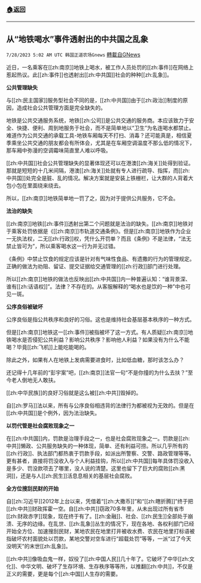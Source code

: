 ###  [:house:返回](README.md)
---


## 从“地铁喝水”事件透射出的中共国之乱象
`7/28/2023 5:02 AM UTC 韩国正道农场Gnews` [轉載自GNews](https://gnews.org/articles/1494113)

近日，一名乘客在[[zh:南京]]地铁上喝水，被工作人员处罚的[[zh:事件]]在网络上惹起热议。此[[zh:事件]]也透射出[[zh:中共国]]社会的种种[[zh:乱象]]。

  

**公共管理缺失**

与[[zh:民主国家]]服务型社会不同的是，[[zh:中共国]]由于[[zh:政治]]制度的原因，造成社会公共管理方面是完全缺失的。

地铁是公共交通服务系统，地铁[[zh:公司]]是公共交通的服务商。本应该致力于安全、快捷、便利、周到地服务于社会，而不是简单地以“卫生”为名连喝水都禁止。难道作为公共交通的承载工具-地铁车厢每天不打扫、消毒？还可能真是，相信夏季乘坐公共交通的朋友都会有所体会，尤其是在车厢空调温度不那么低的情况下，那车厢中弥漫的空调霉味简直里人难以呼吸。

[[zh:中共国]]社会公共管理缺失的显著体现还可以在港澳[[zh:海关]]处得到验证。那就是短短的十几米间隔，港澳[[zh:海关]]处就有专人进行疏导、指挥，而[[zh:中共国]]处完全是脏、乱的情况。解决方案就是安装上铁栅栏，让大群的人背着大包小包在里面绕来绕去。

所以，[[zh:南京]]地铁简单地一罚了之，因为对于提供公共服务，它不会。

  
**法治的缺失**

[[zh:南京]]地铁[[zh:事件]]透射出第二个问题就是法治的缺失。[[zh:南京]]地铁对于乘客处罚依据是《[[zh:南京]]市轨道交通条例》。但是[[zh:南京]]地铁作为企业一无执法权，二无[[zh:行政]]权，凭什么开罚单？而且《条例》不是法律，“法无禁止皆可为”，所以乘客喝水这一行为并无过错。

《条例》中禁止饮食的规定应该是针对有气味性食品、有遗撒的行为的管理规定。正确的做法为劝阻、留证、提交证据给交通管理的[[zh:行政]]部门进行处理。

所以[[zh:南京]]地铁的做法也反映出[[zh:中共国]]内一种普遍认知：“谁背景深、谁有[[zh:话语权]]”。法律？不存在的。从客服解释的“喝水也是饮的一种”中也可见一斑。

  

**公序良俗被破坏**

公序良俗是指公共秩序和良好的习俗。这也是维持社会基层基本秩序的一种方式。

但是[[zh:南京]]地铁这一[[zh:事件]]被指被坏了这一方式。有人质疑[[zh:南京]]地铁喝水是否侵犯公共利益？影响公共秩序？影响他人利益？如果没有为什么不能喝？毕竟[[zh:飞机]]上能吃能喝的。

除此之外，如果有人在地铁上发病需要进食时，比如低血糖，那时该怎么办？

还记得十几年前的“彭宇案”吧，[[zh:南京]]法官一句“不是你撞的为什么去扶？”至今老人倒地无人敢扶。

[[zh:中华民族]]的良好习俗就是这么被[[zh:中共]]毁掉的。

自[[zh:罗马]]法以来，所有与公序良俗相违背的法律行为都被视为无效的。但是在[[zh:中共国]]是个例外，因为法治缺失。

  

**以罚代管是社会腐败现象之一**

在[[zh:中共国]]内，罚款是治理手段之一，也是社会腐败现象之一。罚款是[[zh:中共]]懒政、公共服务缺失的一种体现，简单、还有利益可捞。所以几乎所有的[[zh:行政]]、执法部门都热衷于罚款手段，如派出所警察、交警、路政管理等等。更有甚者，直接将罚没收入与个人利益挂钩，所以[[zh:中共国]]每年具体罚没收入是多少、罚没款项去了哪里，没人说的清楚。这里也留下了巨大的腐败[[zh:黑洞]]，还是与人[[zh:民生]]活息息相关的基层社会腐败。

  

**全方位搜刮民财的开始**

自[[zh:习近平]]2012年上台以来，凭借着“[[zh:大撒币]]”和“[[zh:瞎折腾]]”终于把[[zh:中共]]财政挥霍一空。自[[zh:中共]]窃政70多年里，从未出现过所有省市[[zh:财政赤字]]现象，现在终于有了。[[zh:金融]]、社会、[[zh:民生]]全部处于崩溃、无序的边缘。在乱世、[[zh:乱象]]丛生的情况下，现在各地、各权利部门已经开始全方位、加速搜刮民财，某地农民在地里打井被收水费、农民在地里打标语被指破坏农村面貌处以罚款，某地交警对空车进行“超载处罚”等等，一派“过了今天没明天”的末世[[zh:乱象]]。

  

[[zh:中共]]像吸血鬼一样，奴役了[[zh:中国人民]]几十年了。它破坏了中华[[zh:文化]]、中华文明、破坏了生存环境、生存秩序等等所，以推翻[[zh:中共]]，不仅是正义的需要，更是每个[[zh:中国]]人生存的需要。
